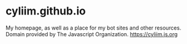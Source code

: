 # cyliim.github.io
My homepage, as well as a place for my bot sites and other resources. Domain provided by The Javascript Organization.
https://cyliim.js.org
